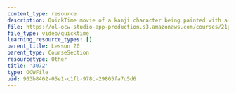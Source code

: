 ```yaml
---
content_type: resource
description: QuickTime movie of a kanji character being painted with a brush.
file: https://ol-ocw-studio-app-production.s3.amazonaws.com/courses/21g-504-japanese-iv-spring-2009/903b846205e1c1fb978c29805fa7d5d6_3072.mov
file_type: video/quicktime
learning_resource_types: []
parent_title: Lesson 20
parent_type: CourseSection
resourcetype: Other
title: '3072'
type: OCWFile
uid: 903b8462-05e1-c1fb-978c-29805fa7d5d6
---
```

